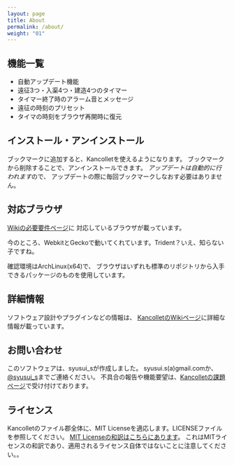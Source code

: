 ```yaml
---
layout: page
title: About
permalink: /about/
weight: "01"
---
```


<h2>機能一覧</h2>
<ul>
<li>自動アップデート機能</li>
<li>遠征3つ・入渠4つ・建造4つのタイマー</li>
<li>タイマー終了時のアラーム音とメッセージ</li>
<li>遠征の時刻のプリセット</li>
<li>タイマの時刻をブラウザ再開時に復元</li>
</ul>

<h2>インストール・アンインストール</h2>

<p>
ブックマークに追加すると、Kancolletを使えるようになります。
ブックマークから削除することで、アンインストールできます。
<em>アップデートは自動的に行われます</em>ので、
アップデートの際に毎回ブックマークしなおす必要はありません。
</p>

<h2>対応ブラウザ</h2>
<p>
<a href="https://github.com/syusui-s/kancollet/wiki/SystemRequirement">Wikiの必要要件ページ</a>に
対応しているブラウザが載っています。
</p>
<p>
今のところ、WebkitとGeckoで動いてくれています。Trident？いえ、知らない子ですね。
</p>
<p>
確認環境はArchLinux(x64)で、
ブラウザはいずれも標準のリポジトリから入手できるパッケージのものを使用しています。
</p>

<h2>詳細情報</h2>
<p>ソフトウェア設計やプラグインなどの情報は、
<a href="https://github.com/syusui-s/kancollet/wiki">KancolletのWikiページ</a>に詳細な情報が載っています。
</p>

<h2>お問い合わせ</h2>
<p>このソフトウェアは、syusui_sが作成しました。
syusui.s(a)gmail.comか、<a href="https://twitter.com/syusui_s">@syusui_s</a>までご連絡ください。
不具合の報告や機能要望は、<a href="https://github.com/syusui-s/kancollet/issues">Kancolletの課題ページ</a>で受け付けております。
</p>

<h2>ライセンス</h2>
<p>
Kancolletのファイル郡全体に、MIT Licenseを適応します。LICENSEファイルを参照してください。
<a href="http://sourceforge.jp/projects/opensource/wiki/licenses%2FMIT_license">MIT Licenseの和訳はこちらにあります</a>。
これはMITライセンスの和訳であり、適用されるライセンス自体ではないことに注意してください。。
</p>
